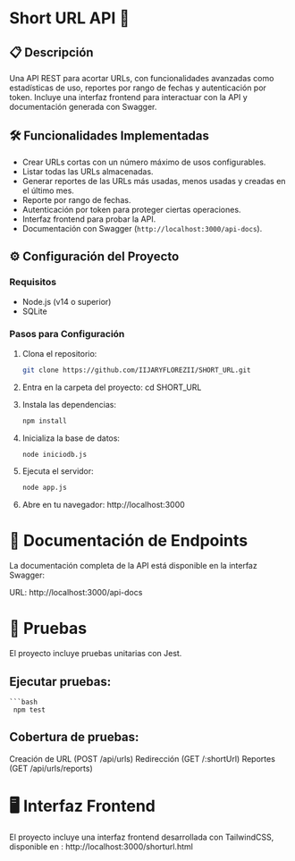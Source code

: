 # Short URL API 🚀

## 📋 Descripción
Una API REST para acortar URLs, con funcionalidades avanzadas como estadísticas de uso, reportes por rango de fechas y autenticación por token. Incluye una interfaz frontend para interactuar con la API y documentación generada con Swagger.

## 🛠️ Funcionalidades Implementadas
- Crear URLs cortas con un número máximo de usos configurables.
- Listar todas las URLs almacenadas.
- Generar reportes de las URLs más usadas, menos usadas y creadas en el último mes.
- Reporte por rango de fechas.
- Autenticación por token para proteger ciertas operaciones.
- Interfaz frontend para probar la API.
- Documentación con Swagger (`http://localhost:3000/api-docs`).


## ⚙️ Configuración del Proyecto

### **Requisitos**
- Node.js (v14 o superior)
- SQLite

### **Pasos para Configuración**
1. Clona el repositorio:
   ```bash
   git clone https://github.com/IIJARYFLOREZII/SHORT_URL.git

2. Entra en la carpeta del proyecto:
   cd SHORT_URL
   
3. Instala las dependencias:
    ```bash
   npm install
   
4. Inicializa la base de datos:
    ```bash
   node iniciodb.js
   
5. Ejecuta el servidor:
    ```bash
   node app.js

6. Abre en tu navegador: http://localhost:3000

# 🔗 Documentación de Endpoints
La documentación completa de la API está disponible en la interfaz Swagger:

URL: http://localhost:3000/api-docs

# 🧪 Pruebas
El proyecto incluye pruebas unitarias con Jest.

## Ejecutar pruebas:
    ```bash
     npm test


## Cobertura de pruebas:

   Creación de URL (POST /api/urls)
   Redirección (GET /:shortUrl)
   Reportes (GET /api/urls/reports)

# 🖥️ Interfaz Frontend
El proyecto incluye una interfaz frontend desarrollada con TailwindCSS, disponible en :  http://localhost:3000/shorturl.html


